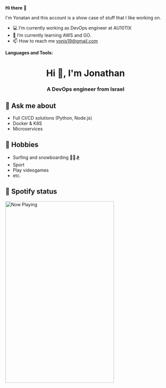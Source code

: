 **Hi there** 👋 

I'm Yonatan and this account is a show case of stuff that I like working on. 
- 💻 I’m currently working as DevOps engineer at AU10TIX
- 🌱 I’m currently learning AWS and GO. 
- 📫 How to reach me yonis19@gmail.com
<!---
yonis19/yonis19 is a ✨ special ✨ repository because its `README.md` (this file) appears on your GitHub profile.
You can click the Preview link to take a look at your changes.
--->

**Languages and Tools:**

<h1 align="center">Hi 👋, I'm Jonathan</h1>
<h3 align="center">A DevOps engineer from Israel</h3>

## 💬 Ask me about
- Full CI/CD solutions (Python, Node.js)
- Docker & K8S
- Microservices

## 📅 Hobbies
- Surfing and snowboarding 🏄‍♂️🏂
- Sport 
- Play videogames
- etc.

## 🎵 Spotify status

<a href="https://open.spotify.com/track/5pszKUrVXrL8MZ3UJb2fX3?si=d80e84f20ee94593">
  <img src="https://open.spotify.com/track/5pszKUrVXrL8MZ3UJb2fX3?si=d80e84f20ee94593" width="341" height="571" alt="Now Playing">
</a>

